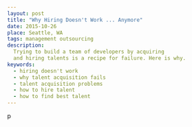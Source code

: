 ```yaml
---
layout: post
title: "Why Hiring Doesn't Work ... Anymore"
date: 2015-10-26
place: Seattle, WA
tags: management outsourcing
description:
  Trying to build a team of developers by acquiring
  and hiring talents is a recipe for failure. Here is why.
keywords:
  - hiring doesn't work
  - why talent acquisition fails
  - talent acquisition problems
  - how to hire talent
  - how to find best talent
---
```


p

<!--more-->

